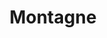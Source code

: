 ---
title: "Montagne"
url: /ciudad-autonoma-de-buenos-aires/montagne-avenida-cabildo/
shop: exterior
---